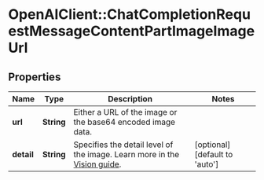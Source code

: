 # OpenAIClient::ChatCompletionRequestMessageContentPartImageImageUrl

## Properties
Name | Type | Description | Notes
------------ | ------------- | ------------- | -------------
**url** | **String** | Either a URL of the image or the base64 encoded image data. | 
**detail** | **String** | Specifies the detail level of the image. Learn more in the [Vision guide](/docs/guides/vision/low-or-high-fidelity-image-understanding). | [optional] [default to &#x27;auto&#x27;]

